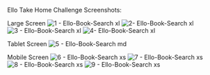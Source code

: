 Ello Take Home Challenge Screenshots:

Large Screen
![1 - Ello-Book-Search xl](https://github.com/markmutai/ello_takehometest/assets/65723770/6be98c0a-cec7-406f-8935-08744e39f6bc)
![2- Ello-Book-Search xl](https://github.com/markmutai/ello_takehometest/assets/65723770/1c4fac12-c7b3-4d2f-a366-4fbc324916e5)
![3 - Ello-Book-Search xl](https://github.com/markmutai/ello_takehometest/assets/65723770/56e3911e-51df-4b7c-9382-ce4db278bbb8)
![4- Ello-Book-Search xl](https://github.com/markmutai/ello_takehometest/assets/65723770/304b926b-1cdc-421e-ba83-26203d01a35d)

Tablet Screen
![5 - Ello-Book-Search md](https://github.com/markmutai/ello_takehometest/assets/65723770/bfac6c0c-5dc6-4a7c-bbec-4def7b7e2017)

Mobile Screen
![6 - Ello-Book-Search xs](https://github.com/markmutai/ello_takehometest/assets/65723770/f8b038c7-5a11-47f0-a040-da7e56d6e113)
![7 - Ello-Book-Search xs](https://github.com/markmutai/ello_takehometest/assets/65723770/3d9cea44-ced9-4862-90cf-9b6fad5893b2)
![8 - Ello-Book-Search xs](https://github.com/markmutai/ello_takehometest/assets/65723770/73cf7367-95ce-4e9e-84ca-61099adab33a)
![9 - Ello-Book-Search xs](https://github.com/markmutai/ello_takehometest/assets/65723770/1f961aee-4dd9-4f38-9d8b-5c10acac891a)

